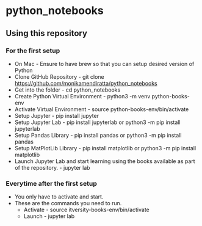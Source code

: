 # python_notebooks

## Using this repository

### For the first setup

* On Mac - Ensure to have brew so that you can setup desired version of Python
* Clone GitHub Repository - git clone https://github.com/monikamendiratta/python_notebooks
* Get into the folder - cd python_notebooks
* Create Python Virtual Environment - python3 -m venv python-books-env
* Activate Virtual Environment - source python-books-env/bin/activate
* Setup Jupyter - pip install jupyter
* Setup Jupyter Lab - pip install jupyterlab or python3 -m pip install jupyterlab
* Setup Pandas Library - pip install pandas or python3 -m pip install pandas
* Setup MatPlotLib Library - pip install matplotlib or python3 -m pip install matplotlib
* Launch Jupyter Lab and start learning using the books available as part of the repository. - jupyter lab

### Everytime after the first setup
* You only have to activate and start.
* These are the commands you need to run.
    * Activate - source itversity-books-env/bin/activate
    * Launch - jupyter lab
